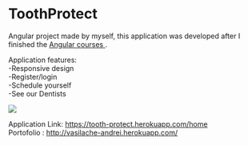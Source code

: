 # ToothProtect

Angular project made by myself, this application was developed after I finished the  <a href="https://www.udemy.com/the-complete-guide-to-angular-2/learn/v4/overview"> Angular courses </a>.

Application features: <br>
-Responsive design <br>
-Register/login <br>
-Schedule yourself <br>
-See our Dentists <br>

<img src="https://i.imgur.com/WgdGbhi.gif">

Application Link: https://tooth-protect.herokuapp.com/home  <br>
Portofolio : http://vasilache-andrei.herokuapp.com/
